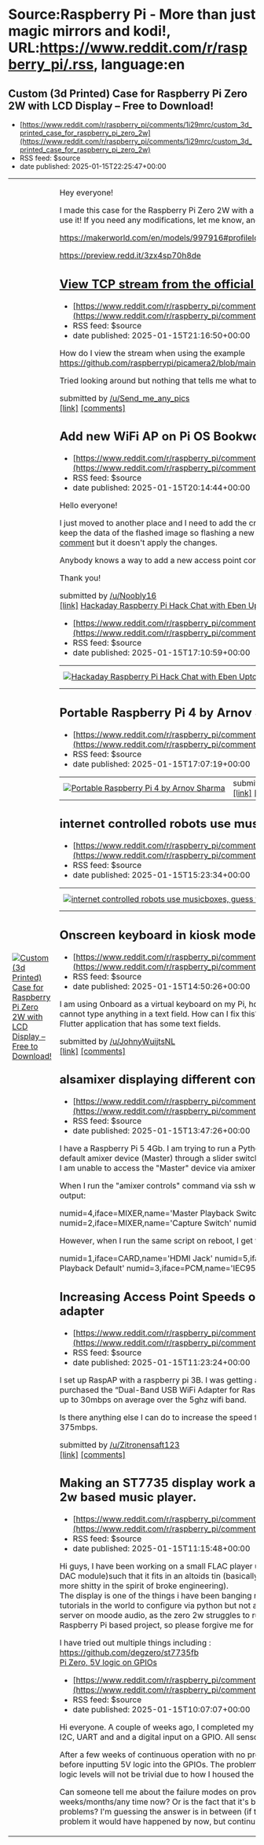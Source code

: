 # Source:Raspberry Pi - More than just magic mirrors and kodi!, URL:https://www.reddit.com/r/raspberry_pi/.rss, language:en

## Custom (3d Printed) Case for Raspberry Pi Zero 2W with LCD Display – Free to Download!
 - [https://www.reddit.com/r/raspberry_pi/comments/1i29mrc/custom_3d_printed_case_for_raspberry_pi_zero_2w](https://www.reddit.com/r/raspberry_pi/comments/1i29mrc/custom_3d_printed_case_for_raspberry_pi_zero_2w)
 - RSS feed: $source
 - date published: 2025-01-15T22:25:47+00:00

<table> <tr><td> <a href="https://www.reddit.com/r/raspberry_pi/comments/1i29mrc/custom_3d_printed_case_for_raspberry_pi_zero_2w/"> <img src="https://a.thumbs.redditmedia.com/e69ZDFNWFgV64i84dx0SMrOeEUjWHldYgqCdGlGc570.jpg" alt="Custom (3d Printed) Case for Raspberry Pi Zero 2W with LCD Display – Free to Download!" title="Custom (3d Printed) Case for Raspberry Pi Zero 2W with LCD Display – Free to Download!" /> </a> </td><td> <!-- SC_OFF --><div class="md"><p>Hey everyone!</p> <p>I made this case for the Raspberry Pi Zero 2W with a 2x16 LCD display (connected via I2C). Feel free to download and use it! If you need any modifications, let me know, and I’d be happy to help.</p> <p><a href="https://makerworld.com/en/models/997916#profileId-974650">https://makerworld.com/en/models/997916#profileId-974650</a></p> <p><a href="https://preview.redd.it/3zx4sp70h8de1.jpg?width=2048&amp;format=pjpg&amp;auto=webp&amp;s=96e6dcb9b76765f7510803ad1bdde0440cd74cb1">https://preview.redd.it/3zx4sp70h8de

## View TCP stream from the official example
 - [https://www.reddit.com/r/raspberry_pi/comments/1i281kj/view_tcp_stream_from_the_official_example](https://www.reddit.com/r/raspberry_pi/comments/1i281kj/view_tcp_stream_from_the_official_example)
 - RSS feed: $source
 - date published: 2025-01-15T21:16:50+00:00

<!-- SC_OFF --><div class="md"><p>How do I view the stream when using the example <a href="https://github.com/raspberrypi/picamera2/blob/main/examples/capture_stream.py">https://github.com/raspberrypi/picamera2/blob/main/examples/capture_stream.py</a></p> <p>Tried looking around but nothing that tells me what to do.</p> </div><!-- SC_ON --> &#32; submitted by &#32; <a href="https://www.reddit.com/user/Send_me_any_pics"> /u/Send_me_any_pics </a> <br/> <span><a href="https://www.reddit.com/r/raspberry_pi/comments/1i281kj/view_tcp_stream_from_the_official_example/">[link]</a></span> &#32; <span><a href="https://www.reddit.com/r/raspberry_pi/comments/1i281kj/view_tcp_stream_from_the_official_example/">[comments]</a></span>

## Add new WiFi AP on Pi OS Bookworm from MicroSD card
 - [https://www.reddit.com/r/raspberry_pi/comments/1i26mdg/add_new_wifi_ap_on_pi_os_bookworm_from_microsd](https://www.reddit.com/r/raspberry_pi/comments/1i26mdg/add_new_wifi_ap_on_pi_os_bookworm_from_microsd)
 - RSS feed: $source
 - date published: 2025-01-15T20:14:44+00:00

<!-- SC_OFF --><div class="md"><p>Hello everyone!</p> <p>I just moved to another place and I need to add the credentials of the new access point on my Pi Zero 2 W. I need to keep the data of the flashed image so flashing a new one is not an option. I&#39;ve tried using a workaround following <a href="https://www.reddit.com/r/raspberry_pi/comments/1b271dl/comment/ksk4xi9/?utm_source=share&amp;utm_medium=web3x&amp;utm_name=web3xcss&amp;utm_term=1&amp;utm_content=share_button">this comment</a> but it doesn&#39;t apply the changes. </p> <p>Anybody knows a way to add a new access point config without flashing the microSD card?</p> <p>Thank you!</p> </div><!-- SC_ON --> &#32; submitted by &#32; <a href="https://www.reddit.com/user/Noobly16"> /u/Noobly16 </a> <br/> <span><a href="https://www.reddit.com/r/raspberry_pi/comments/1i26mdg/add_new_wifi_ap_on_pi_os_bookworm_from_microsd/">[link]</a></span> &#32; <span><a href="https://www.reddit.com/r/raspberry_pi/comments/1i26mdg/add_new_wifi_ap_

## Hackaday Raspberry Pi Hack Chat with Eben Upton
 - [https://www.reddit.com/r/raspberry_pi/comments/1i229lr/hackaday_raspberry_pi_hack_chat_with_eben_upton](https://www.reddit.com/r/raspberry_pi/comments/1i229lr/hackaday_raspberry_pi_hack_chat_with_eben_upton)
 - RSS feed: $source
 - date published: 2025-01-15T17:10:59+00:00

<table> <tr><td> <a href="https://www.reddit.com/r/raspberry_pi/comments/1i229lr/hackaday_raspberry_pi_hack_chat_with_eben_upton/"> <img src="https://external-preview.redd.it/koC4BZ_I_ZubdXe3yJv_VbTsKLqH7Y2K4SNWXIOPAt4.jpg?width=320&amp;crop=smart&amp;auto=webp&amp;s=7dffe2bb61400e3e0e62360d3fdf94e71b16088b" alt="Hackaday Raspberry Pi Hack Chat with Eben Upton" title="Hackaday Raspberry Pi Hack Chat with Eben Upton" /> </a> </td><td> &#32; submitted by &#32; <a href="https://www.reddit.com/user/Fumigator"> /u/Fumigator </a> <br/> <span><a href="https://hackaday.io/event/202122-raspberry-pi-hack-chat-with-eben-upton">[link]</a></span> &#32; <span><a href="https://www.reddit.com/r/raspberry_pi/comments/1i229lr/hackaday_raspberry_pi_hack_chat_with_eben_upton/">[comments]</a></span> </td></tr></table>

## Portable Raspberry Pi 4 by Arnov Sharma
 - [https://www.reddit.com/r/raspberry_pi/comments/1i226ki/portable_raspberry_pi_4_by_arnov_sharma](https://www.reddit.com/r/raspberry_pi/comments/1i226ki/portable_raspberry_pi_4_by_arnov_sharma)
 - RSS feed: $source
 - date published: 2025-01-15T17:07:19+00:00

<table> <tr><td> <a href="https://www.reddit.com/r/raspberry_pi/comments/1i226ki/portable_raspberry_pi_4_by_arnov_sharma/"> <img src="https://external-preview.redd.it/NK_3TBvfmj8tO2TiZS2PDAyBVbVOVxYLWx8SqEH6OZo.jpg?width=320&amp;crop=smart&amp;auto=webp&amp;s=fa21b7af0c4c2d9b00eec6affc117ff2f8210499" alt="Portable Raspberry Pi 4 by Arnov Sharma" title="Portable Raspberry Pi 4 by Arnov Sharma" /> </a> </td><td> &#32; submitted by &#32; <a href="https://www.reddit.com/user/Fumigator"> /u/Fumigator </a> <br/> <span><a href="https://hackaday.io/project/202168-pi-box">[link]</a></span> &#32; <span><a href="https://www.reddit.com/r/raspberry_pi/comments/1i226ki/portable_raspberry_pi_4_by_arnov_sharma/">[comments]</a></span> </td></tr></table>

## internet controlled robots use musicboxes, guess the songs
 - [https://www.reddit.com/r/raspberry_pi/comments/1i1zs59/internet_controlled_robots_use_musicboxes_guess](https://www.reddit.com/r/raspberry_pi/comments/1i1zs59/internet_controlled_robots_use_musicboxes_guess)
 - RSS feed: $source
 - date published: 2025-01-15T15:23:34+00:00

<table> <tr><td> <a href="https://www.reddit.com/r/raspberry_pi/comments/1i1zs59/internet_controlled_robots_use_musicboxes_guess/"> <img src="https://external-preview.redd.it/MXpnNGlxY3RkNmRlMXXmbt0BE4q0xkisOY7RGr-hRFSG6HpZ7NuQx3XUGCvN.png?width=640&amp;crop=smart&amp;auto=webp&amp;s=435abe34e5d48fad065afd847d80ba471b69bdb9" alt="internet controlled robots use musicboxes, guess the songs" title="internet controlled robots use musicboxes, guess the songs" /> </a> </td><td> &#32; submitted by &#32; <a href="https://www.reddit.com/user/vegetableonice"> /u/vegetableonice </a> <br/> <span><a href="https://v.redd.it/tvc6u1jtd6de1">[link]</a></span> &#32; <span><a href="https://www.reddit.com/r/raspberry_pi/comments/1i1zs59/internet_controlled_robots_use_musicboxes_guess/">[comments]</a></span> </td></tr></table>

## Onscreen keyboard in kiosk mode takes focus
 - [https://www.reddit.com/r/raspberry_pi/comments/1i1z0zi/onscreen_keyboard_in_kiosk_mode_takes_focus](https://www.reddit.com/r/raspberry_pi/comments/1i1z0zi/onscreen_keyboard_in_kiosk_mode_takes_focus)
 - RSS feed: $source
 - date published: 2025-01-15T14:50:26+00:00

<!-- SC_OFF --><div class="md"><p>I am using Onboard as a virtual keyboard on my Pi, however when I tap it, it gains window focus, which means it cannot type anything in a text field. How can I fix this? I am not using any kind of window manager, I am only running a Flutter application that has some text fields.</p> </div><!-- SC_ON --> &#32; submitted by &#32; <a href="https://www.reddit.com/user/JohnyWuijtsNL"> /u/JohnyWuijtsNL </a> <br/> <span><a href="https://www.reddit.com/r/raspberry_pi/comments/1i1z0zi/onscreen_keyboard_in_kiosk_mode_takes_focus/">[link]</a></span> &#32; <span><a href="https://www.reddit.com/r/raspberry_pi/comments/1i1z0zi/onscreen_keyboard_in_kiosk_mode_takes_focus/">[comments]</a></span>

## alsamixer displaying different controls on boot
 - [https://www.reddit.com/r/raspberry_pi/comments/1i1xqga/alsamixer_displaying_different_controls_on_boot](https://www.reddit.com/r/raspberry_pi/comments/1i1xqga/alsamixer_displaying_different_controls_on_boot)
 - RSS feed: $source
 - date published: 2025-01-15T13:47:26+00:00

<!-- SC_OFF --><div class="md"><p>I have a Raspberry Pi 5 4Gb. I am trying to run a Python script on boot which will allow me to control the volume of my default amixer device (Master) through a slider switch. The script works perfectly fine when I run it manually. However, I am unable to access the &quot;Master&quot; device via amixer when running the script on boot.</p> <p>When I run the &quot;amixer controls&quot; command via ssh while logged into user pi (or running the Python script), I get this output:</p> <p>numid=4,iface=MIXER,name=&#39;Master Playback Switch&#39; numid=3,iface=MIXER,name=&#39;Master Playback Volume&#39; numid=2,iface=MIXER,name=&#39;Capture Switch&#39; numid=1,iface=MIXER,name=&#39;Capture Volume&#39;</p> <p>However, when I run the same script on reboot, I get this output instead:</p> <p>numid=1,iface=CARD,name=&#39;HDMI Jack&#39; numid=5,iface=PCM,name=&#39;ELD&#39; numid=4,iface=PCM,name=&#39;IEC958 Playback Default&#39; numid=3,iface=PCM,name=&#39;IEC958 

## Increasing Access Point Speeds on Rpi 3B with RaspAP and 5Ghz WiFi USB adapter
 - [https://www.reddit.com/r/raspberry_pi/comments/1i1vbli/increasing_access_point_speeds_on_rpi_3b_with](https://www.reddit.com/r/raspberry_pi/comments/1i1vbli/increasing_access_point_speeds_on_rpi_3b_with)
 - RSS feed: $source
 - date published: 2025-01-15T11:23:24+00:00

<!-- SC_OFF --><div class="md"><p>I set up RaspAP with a raspberry pi 3B. I was getting about 15mpbs through through the 2.4Ghz onboard interface so I purchased the “Dual-Band USB WiFi Adapter for Raspberry Pi (5GHz/2.4GHz MT7612U)” which brought the speed up to 30mbps on average over the 5ghz wifi band. </p> <p>Is there anything else I can do to increase the speed further? Connecting directly to my router over wifi gets about 375mbps. </p> </div><!-- SC_ON --> &#32; submitted by &#32; <a href="https://www.reddit.com/user/Zitronensaft123"> /u/Zitronensaft123 </a> <br/> <span><a href="https://www.reddit.com/r/raspberry_pi/comments/1i1vbli/increasing_access_point_speeds_on_rpi_3b_with/">[link]</a></span> &#32; <span><a href="https://www.reddit.com/r/raspberry_pi/comments/1i1vbli/increasing_access_point_speeds_on_rpi_3b_with/">[comments]</a></span>

## Making an ST7735 display work as a primary display for Raspberry Pi zero 2w based music player.
 - [https://www.reddit.com/r/raspberry_pi/comments/1i1v7jj/making_an_st7735_display_work_as_a_primary](https://www.reddit.com/r/raspberry_pi/comments/1i1v7jj/making_an_st7735_display_work_as_a_primary)
 - RSS feed: $source
 - date published: 2025-01-15T11:15:48+00:00

<!-- SC_OFF --><div class="md"><p>Hi guys, I have been working on a small FLAC player using moode audio and a raspberry pi zero 2 w (and a pcm5102 DAC module)such that it fits in an altoids tin (basically an audio version of the mintypi, just less sophesticated and more shitty in the spirit of broke engineering).<br/> The display is one of the things i have been banging my head on a table about, as these small tft displays have all the tutorials in the world to configure via python but not as a display to see the tty (I am using Ncmpcpp to control the mpd server on moode audio, as the zero 2w struggles to run the moode audio web interface natively). This is my first Raspberry Pi based project, so please forgive me for any obviously gone-over-my-head mistakes....</p> <p>I have tried out multiple things including :<br/> <a href="https://github.com/degzero/st7735fb">https://github.com/degzero/st7735fb</a><br/> <a href="https://krystof.io/mirroring-raspberry-pi-hdmi-video-to-a-st7789-1-3

## Pi Zero, 5V logic on GPIOs
 - [https://www.reddit.com/r/raspberry_pi/comments/1i1ua6y/pi_zero_5v_logic_on_gpios](https://www.reddit.com/r/raspberry_pi/comments/1i1ua6y/pi_zero_5v_logic_on_gpios)
 - RSS feed: $source
 - date published: 2025-01-15T10:07:07+00:00

<!-- SC_OFF --><div class="md"><p>Hi everyone. A couple of weeks ago, I completed my first portable air quality sensor with a Pi 0W. My sensors included I2C, UART and and a digital input on a GPIO. All sensors use 5V.</p> <p>After a few weeks of continuous operation with no problems, I&#39;m just realizing I should have used logic level shifters before inputting 5V logic into the GPIOs. The problem is, this being my first prototype, taking out Pi 0 and installing logic levels will not be trivial due to how I housed the components.</p> <p>Can someone tell me about the failure modes on providing 5V logic to Pi 0? Should I expect it to fail in a few weeks/months/any time now? Or is the fact that it&#39;s been running so far an indication that it may run without any problems? I&#39;m guessing the answer is in between (if the sensors were providing enough current to cause an immediate problem it would have happened by now, but continuous 5V operation is not something the circuits in Pi 0 

